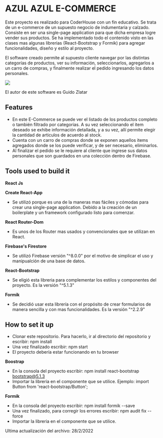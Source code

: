 
# AZUL AZUL E-COMMERCE

Este proyecto es realizado para CoderHouse con un fin educativo. Se trata de un e-commerce de un supuesto negocio de indumentaria y calzado. Consiste en ser una single-page application para que dicha empresa logre vender sus productos.
Se ha implementado todo el contenido visto en las clases mas algunas librerias (React-Bootstrap y Formik) para agregar funcionalidades, diseño y estilo al proyecto.

El software creado permite al supuesto cliente navegar por las distintas categorías de productos, ver su información, seleccionarlos, agregarlos a un carro de compras, y finalmente realizar el pedido ingresando los datos personales.

<img src="public\ProyectoGif.gif">

El autor de este software es Guido Zlatar
## Features

- En este E-Commerce se puede ver el listado de los productos completo o también filtrado por categorias. A su vez seleccionando el item deseado se exhibe información detallada, y a su vez, allí permite elegir la cantidad de articulos de acuerdo al stock.
- Cuenta con un carro de compras donde se exponen aquellos items agregados donde se los puede verificar, y de ser necesario, eliminarlos.
- Al finalizar el pedido se le requiere al cliente que ingrese sus datos personales que son guardados en una colección dentro de Firebase.
## Tools used to build it

**React Js**

**Create React-App** 
- Se utilizó porque es una de la maneras mas fáciles y cómodas para crear una single-page application. Debido a la creación de un boilerplate y un framework configurado listo para comenzar. 

**React Router-Dom**
- Es unos de los Router mas usados y convencionales que se utilizan en React. 

**Firebase's Firestore**
- Se utilizó Firebase versión "^8.0.0" por el motivo de simplicar el uso y manipualción de una base de datos.

**React-Bootstrap**
- Se eligió esta libreria para complementar los estilos y componentes del proyecto. Es la versión "^5.1.3"

**Formik**
- Se decidió usar esta librería con el propósito de crear formularios de manera sencilla y con mas funcionalidades. Es la versión "^2.2.9"
## How to set it up
- Clonar este repositorio. Para hacerlo, ir al directorio del repositorio y escribir: npm install
- Una vez finalizado escribir: npm start
- El proyecto debería estar funcionando en tu browser

**Boostrap**
- En la consola del proyecto escribir: npm install react-bootstrap bootstrap@5.1.3
- Importar la libreria en el componente que se utilice. Ejemplo: import Button from 'react-bootstrap/Button';

**Formik**
- En la consola del proyecto escribir: npm install formik --save
- Una vez finalizado, para corregir los errores escribir: npm audit fix --force
- Importar la libreria en el componente que se utilice.

Ultima actualización del archivo: 28/2/2022